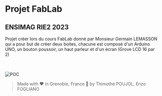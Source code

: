 # Projet FabLab
## ENSIMAG RIE2 2023

Projet créer lors du cours FabLab donné par Monsieur Germain LEMASSON qui a pour but de créer deux boites, chacune est composé d'un Arduino UNO, un bouton poussoir, un haut parleur et d'un écran (Grove LCD 16 par 2)
<br>
<br>
<br>

![POC](https://www.axsiow.tf/blog/IMG_4167.jpg)
<br>

 > Made with ❤️ in Grenoble, France 🗻 by Thimothé POUJOL, Enzo FOGLIANO
